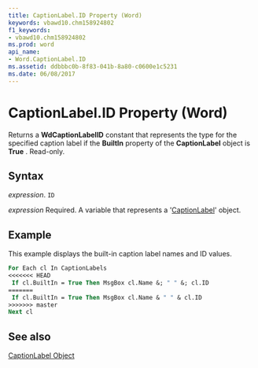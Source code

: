 ```yaml
---
title: CaptionLabel.ID Property (Word)
keywords: vbawd10.chm158924802
f1_keywords:
- vbawd10.chm158924802
ms.prod: word
api_name:
- Word.CaptionLabel.ID
ms.assetid: ddbbbc0b-8f83-041b-8a80-c0600e1c5231
ms.date: 06/08/2017
---
```



# CaptionLabel.ID Property (Word)

Returns a  **WdCaptionLabelID** constant that represents the type for the specified caption label if the **BuiltIn** property of the **CaptionLabel** object is **True** . Read-only.


## Syntax

 _expression_. `ID`

 _expression_ Required. A variable that represents a '[CaptionLabel](Word.CaptionLabel.md)' object.


## Example

This example displays the built-in caption label names and ID values.


```vb
For Each cl In CaptionLabels 
<<<<<<< HEAD
 If cl.BuiltIn = True Then MsgBox cl.Name &; " " &; cl.ID 
=======
 If cl.BuiltIn = True Then MsgBox cl.Name & " " & cl.ID 
>>>>>>> master
Next cl
```


## See also


[CaptionLabel Object](Word.CaptionLabel.md)

